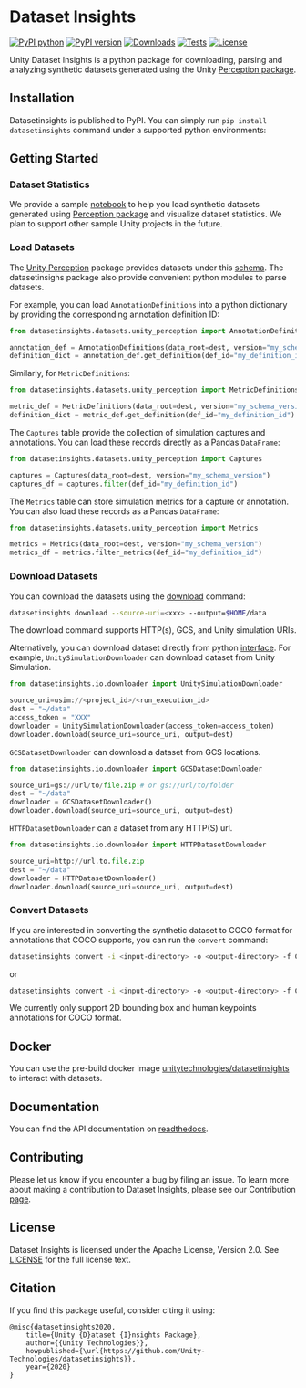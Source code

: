 # Dataset Insights

[![PyPI python](https://img.shields.io/pypi/pyversions/datasetinsights)](https://pypi.org/project/datasetinsights)
[![PyPI version](https://badge.fury.io/py/datasetinsights.svg)](https://pypi.org/project/datasetinsights)
[![Downloads](https://pepy.tech/badge/datasetinsights)](https://pepy.tech/project/datasetinsights)
[![Tests](https://github.com/Unity-Technologies/datasetinsights/actions/workflows/linting-and-unittests.yaml/badge.svg?branch=master&event=push)](https://github.com/Unity-Technologies/datasetinsights/actions/workflows/linting-and-unittests.yaml?query=branch%3Amaster+event%3Apush)
[![License](https://img.shields.io/badge/License-Apache%202.0-blue.svg)](LICENSE)

Unity Dataset Insights is a python package for downloading, parsing and analyzing synthetic datasets generated using the Unity [Perception package](https://github.com/Unity-Technologies/com.unity.perception).

## Installation

Datasetinsights is published to PyPI. You can simply run `pip install datasetinsights` command under a supported python environments:

## Getting Started

### Dataset Statistics

We provide a sample [notebook](notebooks/Perception_Statistics.ipynb) to help you load synthetic datasets generated using [Perception package](https://github.com/Unity-Technologies/com.unity.perception) and visualize dataset statistics. We plan to support other sample Unity projects in the future.

### Load Datasets

The [Unity Perception](https://datasetinsights.readthedocs.io/en/latest/datasetinsights.datasets.unity_perception.html#datasetinsights-datasets-unity-perception) package provides datasets under this [schema](https://datasetinsights.readthedocs.io/en/latest/Synthetic_Dataset_Schema.html#synthetic-dataset-schema). The datasetinsighs package also provide convenient python modules to parse datasets.

For example, you can load `AnnotationDefinitions` into a python dictionary by providing the corresponding annotation definition ID:

```python
from datasetinsights.datasets.unity_perception import AnnotationDefinitions

annotation_def = AnnotationDefinitions(data_root=dest, version="my_schema_version")
definition_dict = annotation_def.get_definition(def_id="my_definition_id")
```

Similarly, for `MetricDefinitions`:
```python
from datasetinsights.datasets.unity_perception import MetricDefinitions

metric_def = MetricDefinitions(data_root=dest, version="my_schema_version")
definition_dict = metric_def.get_definition(def_id="my_definition_id")
```

The `Captures` table provide the collection of simulation captures and annotations. You can load these records directly as a Pandas `DataFrame`:

```python
from datasetinsights.datasets.unity_perception import Captures

captures = Captures(data_root=dest, version="my_schema_version")
captures_df = captures.filter(def_id="my_definition_id")
```


The `Metrics` table can store simulation metrics for a capture or annotation. You can also load these records as a Pandas `DataFrame`:

```python
from datasetinsights.datasets.unity_perception import Metrics

metrics = Metrics(data_root=dest, version="my_schema_version")
metrics_df = metrics.filter_metrics(def_id="my_definition_id")
```

### Download Datasets

You can download the datasets using the [download](https://datasetinsights.readthedocs.io/en/latest/datasetinsights.commands.html#datasetinsights-commands-download) command:

```bash
datasetinsights download --source-uri=<xxx> --output=$HOME/data
```

The download command supports HTTP(s), GCS, and Unity simulation URIs.

Alternatively, you can download dataset directly from python [interface](https://datasetinsights.readthedocs.io/en/latest/datasetinsights.io.downloader.html#module-datasetinsights.io.downloader). For example, `UnitySimulationDownloader` can download dataset from Unity Simulation.

```python
from datasetinsights.io.downloader import UnitySimulationDownloader

source_uri=usim://<project_id>/<run_execution_id>
dest = "~/data"
access_token = "XXX"
downloader = UnitySimulationDownloader(access_token=access_token)
downloader.download(source_uri=source_uri, output=dest)
```

`GCSDatasetDownloader` can download a dataset from GCS locations.
```python
from datasetinsights.io.downloader import GCSDatasetDownloader

source_uri=gs://url/to/file.zip # or gs://url/to/folder
dest = "~/data"
downloader = GCSDatasetDownloader()
downloader.download(source_uri=source_uri, output=dest)
```

`HTTPDatasetDownloader` can a dataset from any HTTP(S) url.
```python
from datasetinsights.io.downloader import HTTPDatasetDownloader

source_uri=http://url.to.file.zip
dest = "~/data"
downloader = HTTPDatasetDownloader()
downloader.download(source_uri=source_uri, output=dest)
```

### Convert Datasets

If you are interested in converting the synthetic dataset to COCO format for
annotations that COCO supports, you can run the `convert` command:

```bash
datasetinsights convert -i <input-directory> -o <output-directory> -f COCO-Instances
```
or
```bash
datasetinsights convert -i <input-directory> -o <output-directory> -f COCO-Keypoints
```

We currently only support 2D bounding box and human keypoints annotations for COCO format.

## Docker

You can use the pre-build docker image [unitytechnologies/datasetinsights](https://hub.docker.com/r/unitytechnologies/datasetinsights) to interact with datasets.

## Documentation

You can find the API documentation on [readthedocs](https://datasetinsights.readthedocs.io/en/latest/).

## Contributing

Please let us know if you encounter a bug by filing an issue. To learn more about making a contribution to Dataset Insights, please see our Contribution [page](CONTRIBUTING.md).

## License

Dataset Insights is licensed under the Apache License, Version 2.0. See [LICENSE](LICENCE) for the full license text.

## Citation
If you find this package useful, consider citing it using:
```
@misc{datasetinsights2020,
    title={Unity {D}ataset {I}nsights Package},
    author={{Unity Technologies}},
    howpublished={\url{https://github.com/Unity-Technologies/datasetinsights}},
    year={2020}
}
```
